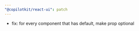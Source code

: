 ```yaml
---
"@copilotkit/react-ui": patch
---
```


- fix: for every component that has default, make prop optional
